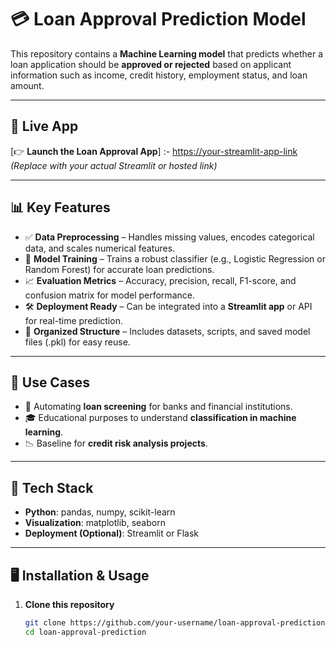 # 💳 Loan Approval Prediction Model

This repository contains a **Machine Learning model** that predicts whether a loan application should be **approved or rejected** based on applicant information such as income, credit history, employment status, and loan amount.

---

## 🔗 Live App
[👉 **Launch the Loan Approval App**] :- [https://your-streamlit-app-link](https://miniprojectdataengineering-himanshu.streamlit.app/)  
*(Replace with your actual Streamlit or hosted link)*

---

## 📊 Key Features
- ✅ **Data Preprocessing** – Handles missing values, encodes categorical data, and scales numerical features.  
- 🤖 **Model Training** – Trains a robust classifier (e.g., Logistic Regression or Random Forest) for accurate loan predictions.  
- 📈 **Evaluation Metrics** – Accuracy, precision, recall, F1-score, and confusion matrix for model performance.  
- 🛠 **Deployment Ready** – Can be integrated into a **Streamlit app** or API for real-time prediction.  
- 📂 **Organized Structure** – Includes datasets, scripts, and saved model files (.pkl) for easy reuse.  

---

## 🚀 Use Cases
- 🏦 Automating **loan screening** for banks and financial institutions.  
- 🎓 Educational purposes to understand **classification in machine learning**.  
- 📉 Baseline for **credit risk analysis projects**.  

---

## 🧰 Tech Stack
- **Python**: pandas, numpy, scikit-learn  
- **Visualization**: matplotlib, seaborn  
- **Deployment (Optional)**: Streamlit or Flask  

---

## 🖥️ Installation & Usage

1. **Clone this repository**  
   ```bash
   git clone https://github.com/your-username/loan-approval-prediction.git
   cd loan-approval-prediction
